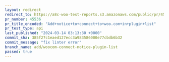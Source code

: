 ```yaml
---
layout: redirect
redirect_to: https://a8c-woo-test-reports.s3.amazonaws.com/public/pr/45536/api/index.html
pr_number: 45536
pr_title_encoded: "Add+notice+to+connect+to+woo.com+in+plugin+list"
pr_test_type: api
last_published: "2024-03-14 03:13:30 +0000"
commit_sha: 385f27c1eaed127ecc3a983586000e77cbdb6b32
commit_message: "fix linter error"
branch_name: add/woocom-connect-notice-plugin-list
passed: true
---
```

